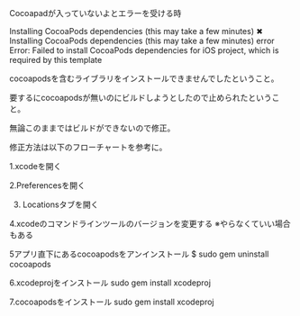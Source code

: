 Cocoapadが入っていないよとエラーを受ける時

Installing CocoaPods dependencies (this may take a few minutes)
✖ Installing CocoaPods dependencies (this may take a few minutes)
error Error: Failed to install CocoaPods dependencies for iOS project, which is required by this template

cocoapodsを含むライブラリをインストールできませんでしたということ。

要するにcocoapodsが無いのにビルドしようとしたので止められたということ。

無論このままではビルドができないので修正。

修正方法は以下のフローチャートを参考に。

1.xcodeを開く

2.Preferencesを開く

3. Locationsタブを開く

4.xcodeのコマンドラインツールのバージョンを変更する
※やらなくていい場合もある

5アプリ直下にあるcocoapodsをアンインストール
$ sudo gem uninstall cocoapods

6.xcodeprojをインストール
sudo gem install xcodeproj

7.cocoapodsをインストール
sudo gem install xcodeproj